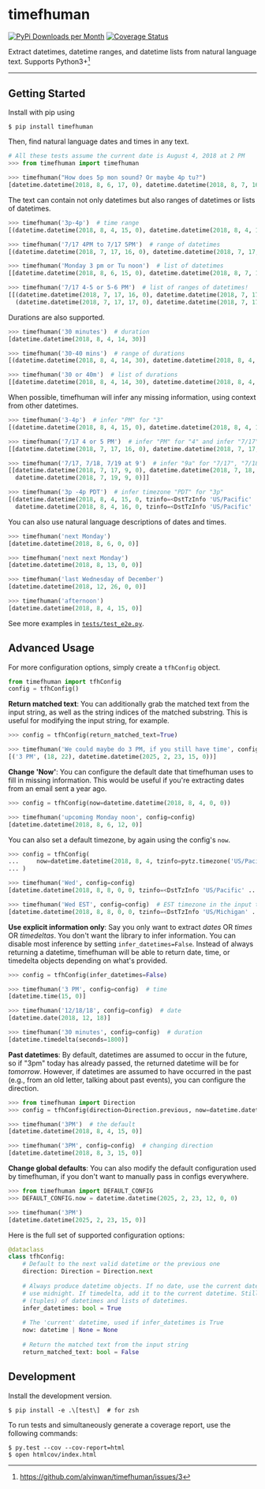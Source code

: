 # timefhuman

[![PyPi Downloads per Month](https://img.shields.io/pypi/dm/timefhuman.svg)](https://pypi.python.org/pypi/timefhuman/)
[![Coverage Status](https://coveralls.io/repos/github/alvinwan/timefhuman/badge.svg?branch=master)](https://coveralls.io/github/alvinwan/timefhuman?branch=master)

Extract datetimes, datetime ranges, and datetime lists from natural language text. Supports Python3+[^1]

[^1]: https://github.com/alvinwan/timefhuman/issues/3

----

## Getting Started

Install with pip using

```shell
$ pip install timefhuman
```

Then, find natural language dates and times in any text.

```python
# All these tests assume the current date is August 4, 2018 at 2 PM
>>> from timefhuman import timefhuman

>>> timefhuman("How does 5p mon sound? Or maybe 4p tu?")
[datetime.datetime(2018, 8, 6, 17, 0), datetime.datetime(2018, 8, 7, 16, 0)]
```

The text can contain not only datetimes but also ranges of datetimes or lists of datetimes.

```python
>>> timefhuman('3p-4p')  # time range
[(datetime.datetime(2018, 8, 4, 15, 0), datetime.datetime(2018, 8, 4, 16, 0))]

>>> timefhuman('7/17 4PM to 7/17 5PM')  # range of datetimes
[(datetime.datetime(2018, 7, 17, 16, 0), datetime.datetime(2018, 7, 17, 17, 0))]

>>> timefhuman('Monday 3 pm or Tu noon')  # list of datetimes
[[datetime.datetime(2018, 8, 6, 15, 0), datetime.datetime(2018, 8, 7, 12, 0)]]

>>> timefhuman('7/17 4-5 or 5-6 PM')  # list of ranges of datetimes!
[[(datetime.datetime(2018, 7, 17, 16, 0), datetime.datetime(2018, 7, 17, 17, 0)),
  (datetime.datetime(2018, 7, 17, 17, 0), datetime.datetime(2018, 7, 17, 18, 0))]]
```

Durations are also supported.

```python
>>> timefhuman('30 minutes')  # duration
[datetime.datetime(2018, 8, 4, 14, 30)]

>>> timefhuman('30-40 mins')  # range of durations
[(datetime.datetime(2018, 8, 4, 14, 30), datetime.datetime(2018, 8, 4, 14, 40))]

>>> timefhuman('30 or 40m')  # list of durations
[[datetime.datetime(2018, 8, 4, 14, 30), datetime.datetime(2018, 8, 4, 14, 40)]]
```

When possible, timefhuman will infer any missing information, using context from other datetimes.

```python
>>> timefhuman('3-4p')  # infer "PM" for "3"
[(datetime.datetime(2018, 8, 4, 15, 0), datetime.datetime(2018, 8, 4, 16, 0))]

>>> timefhuman('7/17 4 or 5 PM')  # infer "PM" for "4" and infer "7/17" for "5 PM"
[[datetime.datetime(2018, 7, 17, 16, 0), datetime.datetime(2018, 7, 17, 17, 0)]]

>>> timefhuman('7/17, 7/18, 7/19 at 9')  # infer "9a" for "7/17", "7/18"
[[datetime.datetime(2018, 7, 17, 9, 0), datetime.datetime(2018, 7, 18, 9, 0),
  datetime.datetime(2018, 7, 19, 9, 0)]]

>>> timefhuman('3p -4p PDT')  # infer timezone "PDT" for "3p"
[(datetime.datetime(2018, 8, 4, 15, 0, tzinfo=<DstTzInfo 'US/Pacific' ...>),
  datetime.datetime(2018, 8, 4, 16, 0, tzinfo=<DstTzInfo 'US/Pacific' ...>))]
```

You can also use natural language descriptions of dates and times.

```python
>>> timefhuman('next Monday')
[datetime.datetime(2018, 8, 6, 0, 0)]

>>> timefhuman('next next Monday')
[datetime.datetime(2018, 8, 13, 0, 0)]

>>> timefhuman('last Wednesday of December')
[datetime.datetime(2018, 12, 26, 0, 0)]

>>> timefhuman('afternoon')
[datetime.datetime(2018, 8, 4, 15, 0)]
```

See more examples in [`tests/test_e2e.py`](tests/test_e2e.py).

## Advanced Usage

For more configuration options, simply create a `tfhConfig` object.

```python
from timefhuman import tfhConfig
config = tfhConfig()
```

**Return matched text**: You can additionally grab the matched text from the input string, as well as the string indices of the matched substring. This is useful for modifying the input string, for example. 

```python
>>> config = tfhConfig(return_matched_text=True)

>>> timefhuman('We could maybe do 3 PM, if you still have time', config=config)
[('3 PM', (18, 22), datetime.datetime(2025, 2, 23, 15, 0))]
```

**Change 'Now'**: You can configure the default date that timefhuman uses to fill in missing information. This would be useful if you're extracting dates from an email sent a year ago.

```python
>>> config = tfhConfig(now=datetime.datetime(2018, 8, 4, 0, 0))

>>> timefhuman('upcoming Monday noon', config=config)
[datetime.datetime(2018, 8, 6, 12, 0)]
```

You can also set a default timezone, by again using the config's `now`.

```python
>>> config = tfhConfig(
...     now=datetime.datetime(2018, 8, 4, tzinfo=pytz.timezone('US/Pacific'))
... )

>>> timefhuman('Wed', config=config)
[datetime.datetime(2018, 8, 8, 0, 0, tzinfo=<DstTzInfo 'US/Pacific' ...>)]

>>> timefhuman('Wed EST', config=config)  # EST timezone in the input takes precedence
[datetime.datetime(2018, 8, 8, 0, 0, tzinfo=<DstTzInfo 'US/Michigan' ...>)]
```

**Use explicit information only**: Say you only want to extract *dates* OR *times* OR *timedeltas*. You don't want the library to infer information. You can disable most inference by setting `infer_datetimes=False`. Instead of always returning a datetime, timefhuman will be able to return date, time, or timedelta objects depending on what's provided.

```python
>>> config = tfhConfig(infer_datetimes=False)

>>> timefhuman('3 PM', config=config)  # time
[datetime.time(15, 0)]

>>> timefhuman('12/18/18', config=config)  # date
[datetime.date(2018, 12, 18)]

>>> timefhuman('30 minutes', config=config)  # duration
[datetime.timedelta(seconds=1800)]
```

**Past datetimes**: By default, datetimes are assumed to occur in the future, so if "3pm" today has already passed, the returned datetime will be for *tomorrow*. However, if datetimes are assumed to have occurred in the past (e.g., from an old letter, talking about past events), you can configure the direction.

```python
>>> from timefhuman import Direction
>>> config = tfhConfig(direction=Direction.previous, now=datetime.datetime(2018, 8, 4, 14))

>>> timefhuman('3PM')  # the default
[datetime.datetime(2018, 8, 4, 15, 0)]

>>> timefhuman('3PM', config=config)  # changing direction
[datetime.datetime(2018, 8, 3, 15, 0)]
```

**Change global defaults**: You can also modify the default configuration used by timefhuman, if you don't want to manually pass in configs everywhere.

```python
>>> from timefhuman import DEFAULT_CONFIG
>>> DEFAULT_CONFIG.now = datetime.datetime(2025, 2, 23, 12, 0, 0)

>>> timefhuman('3PM')
[datetime.datetime(2025, 2, 23, 15, 0)]
```

Here is the full set of supported configuration options:

```python
@dataclass
class tfhConfig:
    # Default to the next valid datetime or the previous one
    direction: Direction = Direction.next
    
    # Always produce datetime objects. If no date, use the current date. If no time,
    # use midnight. If timedelta, add it to the current datetime. Still allows ranges
    # (tuples) of datetimes and lists of datetimes.
    infer_datetimes: bool = True
    
    # The 'current' datetime, used if infer_datetimes is True
    now: datetime | None = None
    
    # Return the matched text from the input string
    return_matched_text: bool = False
```

## Development

Install the development version.

```shell
$ pip install -e .\[test\]  # for zsh
```

To run tests and simultaneously generate a coverage report, use the following commands:

```shell
$ py.test --cov --cov-report=html
$ open htmlcov/index.html
```
